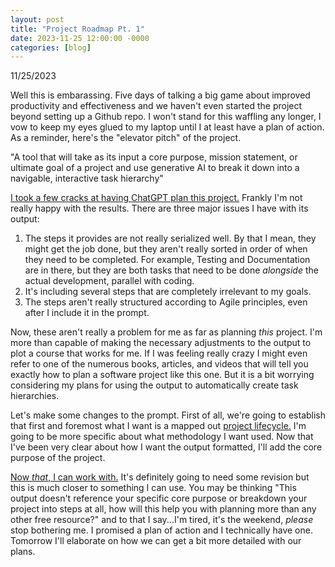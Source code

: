 ```yaml
---
layout: post
title: "Project Roadmap Pt. 1"
date: 2023-11-25 12:00:00 -0000
categories: [blog]
---
```

11/25/2023

Well this is embarassing. Five days of talking a big game about improved productivity and effectiveness and we haven't even started the project beyond setting up a Github repo. I won't stand for this waffling any longer, I vow to keep my eyes glued to my laptop until I at least have a plan of action. As a reminder, here's the "elevator pitch" of the project.

"A tool that will take as its input a core purpose, mission statement, or ultimate goal of a project and use generative AI to break it down into a navigable, interactive task hierarchy"

[I took a few cracks at having ChatGPT plan this project.](https://reachforthesky.github.io/task-weaver-ai/assets/blog-content/11-25-2023/Project-Steps-Tool.html) Frankly I'm not really happy with the results. There are three major issues I have with its output:

1. The steps it provides are not really serialized well. By that I mean, they might get the job done, but they aren't really sorted in order of when they need to be completed. For example, Testing and Documentation are in there, but they are both tasks that need to be done *alongside* the actual development, parallel with coding.
2. It's including several steps that are completely irrelevant to my goals. 
3. The steps aren't really structured according to Agile principles, even after I include it in the prompt.

Now, these aren't really a problem for me as far as planning *this* project. I'm more than capable of making the necessary adjustments to the output to plot a course that works for me. If I was feeling really crazy I might even refer to one of the numerous books, articles, and videos that will tell you exactly how to plan a software project like this one. But it is a bit worrying considering my plans for using the output to automatically create task hierarchies. 

Let's make some changes to the prompt. First of all, we're going to establish that first and foremost what I want is a mapped out [project lifecycle.](https://www.wrike.com/project-management-guide/project-lifecycle/) I'm going to be more specific about what methodology I want used. Now that I've been very clear about how I want the output formatted, I'll add the core purpose of the project.

[Now *that*, I can work with.](https://reachforthesky.github.io/task-weaver-ai/assets/blog-content/11-25-2023/Agile-Scrum-for-Software.html) It's definitely going to need some revision but this is much closer to something I can use. You may be thinking "This output doesn't reference your specific core purpose or breakdown your project into steps at all, how will this help you with planning more than any other free resource?" and to that I say...I'm tired, it's the weekend, *please* stop bothering me. I promised a plan of action and I technically have one. Tomorrow I'll elaborate on how we can get a bit more detailed with our plans.